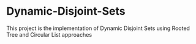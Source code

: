 # Dynamic-Disjoint-Sets

This project is the implementation of Dynamic Disjoint Sets using Rooted Tree and Circular List approaches
